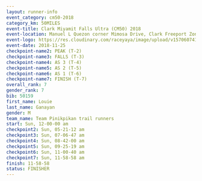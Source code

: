 ```yaml
---
layout: runner-info 
event_category: cm50-2018 
category_km: 50MILES 
event-title: Clark Miyamit Falls Ultra (CM50) 2018 
event-location: Manuel L Quezon corner Mimosa Drive, Clark Freeport Zone, Clark, Pampanga, Philippines 
event-logo: https://res.cloudinary.com/raceyaya/image/upload/v1570607412/logo/cm50_p8ydpq.jpg 
event-date: 2018-11-25 
checkpoint-name2: PEAK (T-2) 
checkpoint-name3: FALLS (T-3) 
checkpoint-name4: AS 3 (T-4) 
checkpoint-name5: AS 2 (T-5) 
checkpoint-name6: AS 1 (T-6) 
checkpoint-name7: FINISH (T-7) 
overall_rank: 7
gender_rank: 7
bib: 50159
first_name: Louie
last_name: Ganayan
gender: M
team_name: Team Pinikpikan trail runners
start: Sun, 12-00-00 am
checkpoint2: Sun, 05-21-12 am
checkpoint3: Sun, 07-06-47 am
checkpoint4: Sun, 08-42-00 am
checkpoint5: Sun, 09-25-19 am
checkpoint6: Sun, 11-00-40 am
checkpoint7: Sun, 11-58-58 am
finish: 11-58-58
status: FINISHER
---
```

